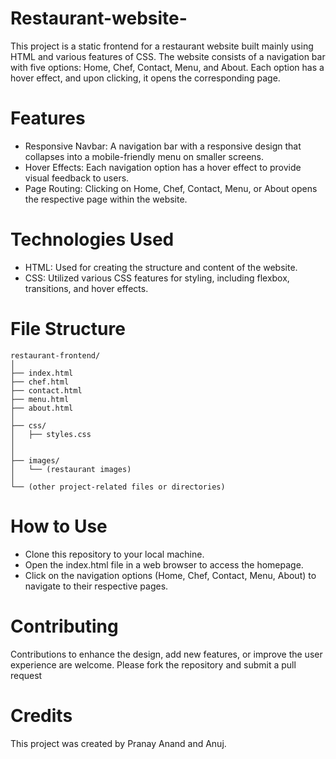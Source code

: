 # Restaurant-website-
This project is a static frontend for a restaurant website built mainly using HTML and various features of CSS. The website consists of a navigation bar with five options: Home, Chef, Contact, Menu, and About. Each option has a hover effect, and upon clicking, it opens the corresponding page.
# Features
* Responsive Navbar: A navigation bar with a responsive design that collapses into a mobile-friendly menu on smaller screens.
* Hover Effects: Each navigation option has a hover effect to provide visual feedback to users.
* Page Routing: Clicking on Home, Chef, Contact, Menu, or About opens the respective page within the website.
# Technologies Used
* HTML: Used for creating the structure and content of the website.
* CSS: Utilized various CSS features for styling, including flexbox, transitions, and hover effects.
# File Structure
```
restaurant-frontend/
│
├── index.html
├── chef.html
├── contact.html
├── menu.html
├── about.html
│
├── css/
│   ├── styles.css
│   
│
├── images/
│   └── (restaurant images)
│
└── (other project-related files or directories)
```
# How to Use
+ Clone this repository to your local machine.
+ Open the index.html file in a web browser to access the homepage.
+ Click on the navigation options (Home, Chef, Contact, Menu, About) to navigate to their respective pages.
# Contributing
Contributions to enhance the design, add new features, or improve the user experience are welcome. Please fork the repository and submit a pull request
# Credits
This project was created by Pranay Anand and Anuj.

